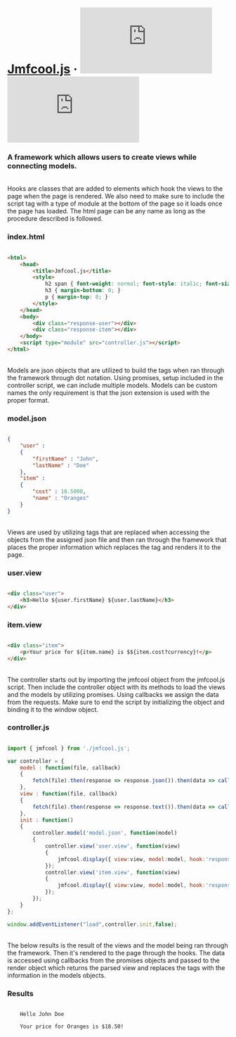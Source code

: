 # [Jmfcool.js](https://www.jmfcooljs.org) · ![GitHub](https://img.shields.io/github/license/jmfcool/jmfcool.js?color=blue) ![GitHub release (latest by date)](https://img.shields.io/github/v/release/jmfcool/jmfcool.js?color=green)

### A framework which allows users to create views while connecting models.

<br />
Hooks are classes that are added to elements which hook the views to the page when the page is rendered. We also need to make sure to include the script tag with a type of module at the bottom of the page so it loads once the page has loaded. The html page can be any name as long as the procedure described is followed.

### index.html
```html

<html>
	<head>
		<title>Jmfcool.js</title>
		<style>
			h2 span { font-weight: normal; font-style: italic; font-size: 18px; }
			h3 { margin-bottom: 0; }
			p { margin-top: 0; }
		</style>
	</head>
	<body>
		<div class="response-user"></div>
		<div class="response-item"></div>
	</body>
	<script type="module" src="controller.js"></script>
</html>

```

<br />
Models are json objects that are utilized to build the tags when ran through the framework through dot notation. Using promises, setup included in the controller script, we can include multiple models. Models can be custom names the only requirement is that the json extension is used with the proper format.

### model.json
```json

{
	"user" : 
	{
		"firstName" : "John",
		"lastName" : "Doe"
	},
	"item" : 
	{
		"cost" : 18.5000,
		"name" : "Oranges"
	}
}

```

<br />
Views are used by utilizing tags that are replaced when accessing the objects from the assigned json file and then ran through the framework that places the proper information which replaces the tag and renders it to the page.

### user.view
```html

<div class="user">
	<h3>Hello ${user.firstName} ${user.lastName}</h3>
</div>

```
### item.view
```html

<div class="item">
	<p>Your price for ${item.name} is $${item.cost?currency}!</p>
</div>

```

<br />
The controller starts out by importing the jmfcool object from the jmfcool.js script. Then include the controller object with its methods to load the views and the models by utilizing promises. Using callbacks we assign the data from the requests. Make sure to end the script by initializing the object and binding it to the window object.

### controller.js
```javascript

import { jmfcool } from './jmfcool.js';

var controller = {
    model : function(file, callback)
    {
        fetch(file).then(response => response.json()).then(data => callback(data));
    },
    view : function(file, callback)
    {
        fetch(file).then(response => response.text()).then(data => callback(data));
    },
    init : function()
    {
        controller.model('model.json', function(model)
        {
            controller.view('user.view', function(view)
            {
                jmfcool.display({ view:view, model:model, hook:'response-user' });
            });
            controller.view('item.view', function(view)
            {
                jmfcool.display({ view:view, model:model, hook:'response-item' });
            });
        });
    }
};

window.addEventListener("load",controller.init,false);

```

<br />
The below results is the result of the views and the model being ran through the framework. Then it's rendered to the page through the hooks. The data is accessed using callbacks from the promises objects and passed to the render object which returns the parsed view and replaces the tags with the information in the models objects.

### Results
```

	Hello John Doe

	Your price for Oranges is $18.50!

```
